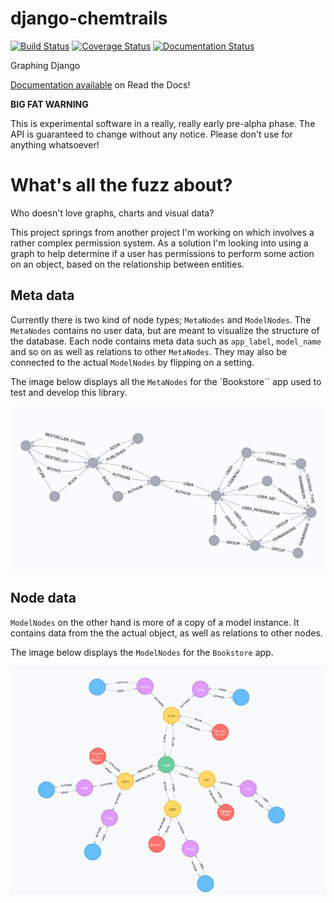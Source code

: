 # django-chemtrails

[![Build Status](https://travis-ci.org/inonit/django-chemtrails.svg?branch=master)](https://travis-ci.org/inonit/django-chemtrails)
[![Coverage Status](https://coveralls.io/repos/github/inonit/django-chemtrails/badge.svg?branch=master)](https://coveralls.io/github/inonit/django-chemtrails?branch=master)
[![Documentation Status](https://readthedocs.org/projects/django-chemtrails/badge/?version=latest)](http://django-chemtrails.readthedocs.io/en/latest/?badge=latest)

Graphing Django

[Documentation available](http://django-chemtrails.rtfd.io/>) on Read the Docs!

**BIG FAT WARNING**

This is experimental software in a really, really early pre-alpha phase.
The API is guaranteed to change without any notice. Please don't
use for anything whatsoever!


# What's all the fuzz about?
Who doesn't love graphs, charts and visual data?

This project springs from another project I'm working on which involves
a rather complex permission system. As a solution I'm looking into
using a graph to help determine if a user has permissions to perform
some action on an object, based on the relationship between entities.

## Meta data

Currently there is two kind of node types; ``MetaNodes`` and ``ModelNodes``.
The `MetaNodes` contains no user data, but are meant to visualize the
structure of the database. Each node contains meta data such as
``app_label``, ``model_name`` and so on as well as relations to other
`MetaNodes`. They may also be connected to the actual `ModelNodes` by
flipping on a setting.

The image below displays all the ``MetaNodes`` for the `Bookstore`` app
used to test and develop this library.

![The Bookstore meta graph](/docs/_static/example-meta-graph.png?raw=true "The Bookstore meta graph")


## Node data

``ModelNodes`` on the other hand is more of a copy of a model instance.
It contains data from the the actual object, as well as relations to
other nodes.

The image below displays the ``ModelNodes`` for the `Bookstore` app.

![The Bookstore graph](/docs/_static/example-node-graph.png?raw=true "The Bookstore graph")
